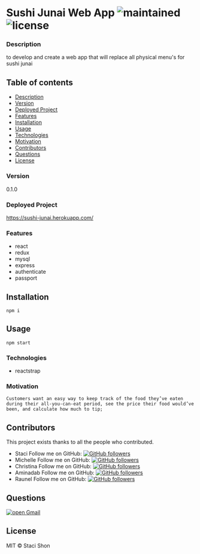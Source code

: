 
# Sushi Junai Web App ![maintained](https://img.shields.io/maintenance/true/2020) ![license](https://img.shields.io/badge/license-MIT-blue)

### Description
to develop and create a web app that will replace all physical menu's for sushi junai

## Table of contents
* [Description](#Description)
* [Version](#Version)
* [Deployed Project](#Deployed)
* [Features](#Features)
* [Installation](#Installation)
* [Usage](#Usage)
* [Technologies](#Technologies)
* [Motivation](#Motivation)
* [Contributors](#Contributors)
* [Questions](#Questions)
* [License](#License)


### Version 
0.1.0

### Deployed Project
https://sushi-junai.herokuapp.com/

### Features
* react
* redux
* mysql
* express
* authenticate
* passport

## Installation
    npm i

## Usage
    npm start

### Technologies
* reactstrap

### Motivation
    Customers want an easy way to keep track of the food they’ve eaten during their all-you-can-eat period, see the price their food would’ve been, and calculate how much to tip;

## Contributors
This project exists thanks to all the people who contributed.
* Staci 
Follow me on GitHub: <a href="https://github.com/s2hon" target="_blank">![GitHub followers](https://img.shields.io/github/followers/s2hon?label=s2hon&style=social)</a></br>
* Michelle 
Follow me on GitHub: <a href="https://github.com/Moon-Ingenium/" target="_blank">![GitHub followers](https://img.shields.io/github/followers/Moon-Ingenium?label=Moon-Ingenium&style=social)</a></br>
* Christina
Follow me on GitHub: <a href="https://github.com/christinakerr/" target="_blank">![GitHub followers](https://img.shields.io/github/followers/christinakerr?label=christinakerr&style=social)</a></br>
* Aminadab
Follow me on GitHub: <a href="https://github.com/aminadabm93/" target="_blank">![GitHub followers](https://img.shields.io/github/followers/aminadabm93?label=aminadabm93&style=social)</a></br>
* Raunel
Follow me on GitHub: <a href="https://github.com/26rsuarez/" target="_blank">![GitHub followers](https://img.shields.io/github/followers/26rsuarez?label=26rsuarez&style=social)</a></br>

## Questions
<a href="mailto: staci.shon@gmail.com" target="_blank">![open Gmail](https://img.shields.io/badge/open-Gmail-red?style=for-the-badge)</a> 

## License
MIT © Staci Shon 